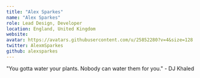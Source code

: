 ```yaml
---
title: "Alex Sparkes"
name: "Alex Sparkes"
role: Lead Design, Developer
location: England, United Kingdom
website:
avatar: https://avatars.githubusercontent.com/u/25852280?v=4&size=128
twitter: AlexmSparkes
github: alexsparkes
---
```


"You gotta water your plants. Nobody can water them for you." - DJ Khaled
